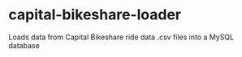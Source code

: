 capital-bikeshare-loader
========================

Loads data from Capital Bikeshare ride data .csv files into a MySQL database
